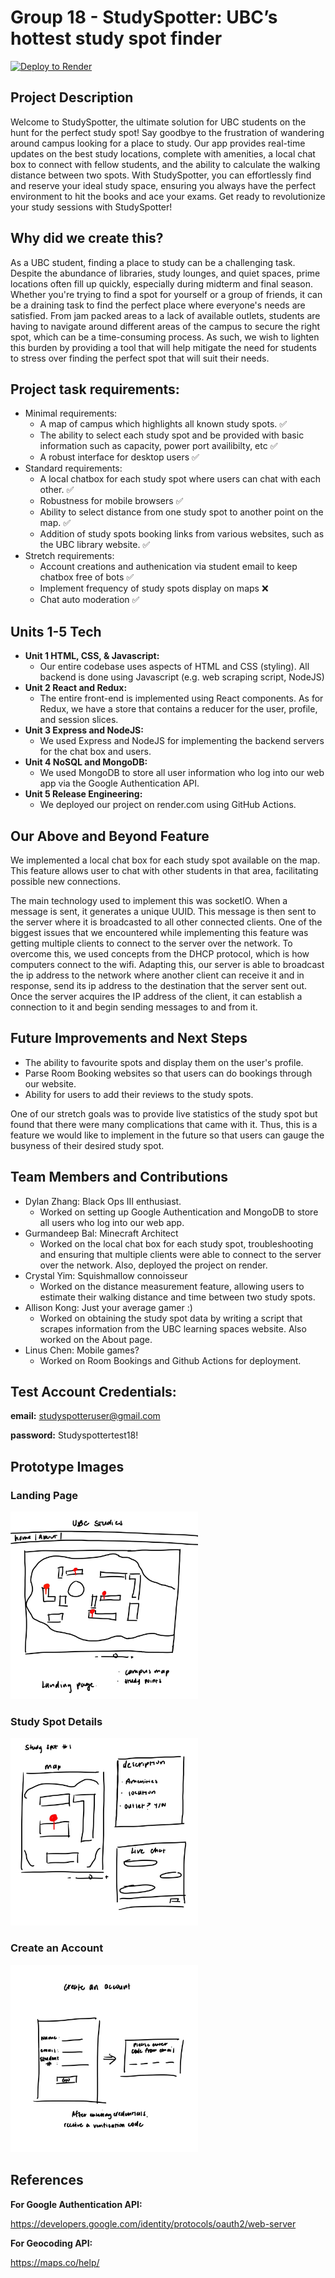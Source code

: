 # Group 18 - StudySpotter: UBC’s hottest study spot finder

[![Deploy to Render](https://github.com/ubc-cpsc455-2024S/project-18_fps_addicts/actions/workflows/deploy.yml/badge.svg)](https://github.com/ubc-cpsc455-2024S/project-18_fps_addicts/actions/workflows/deploy.yml)


## Project Description

Welcome to StudySpotter, the ultimate solution for UBC students 
on the hunt for the perfect study spot! Say goodbye to the frustration 
of wandering around campus looking for a place to study. Our app provides 
real-time updates on the best study locations, complete with amenities, a local chat box 
to connect with fellow students, and the ability to calculate the walking distance between 
two spots. With StudySpotter, you can effortlessly find and reserve your ideal study space, 
ensuring you always have the perfect environment to hit the books and ace your exams. 
Get ready to revolutionize your study sessions with StudySpotter!

## Why did we create this?

As a UBC student, finding a place to study can be a challenging task. Despite the abundance of libraries, study lounges, and quiet spaces, prime locations often fill up quickly, especially during midterm and final season. Whether you're trying to find a spot for yourself or a group of friends, it can be a draining task to find the perfect place where everyone's needs are satisfied. From jam packed areas to a lack of available outlets, students are having to navigate around different areas of the campus to secure the right spot, which can be a time-consuming process. As such, we wish to lighten this burden by providing a tool that will help mitigate the need for students to stress over finding the perfect spot that will suit their needs.

## Project task requirements:

- Minimal requirements:
  * A map of campus which highlights all known study spots. ✅
  * The ability to select each study spot and be provided with basic information such as capacity, power port availibilty, etc ✅
  * A robust interface for desktop users ✅
- Standard requirements:
  * A local chatbox for each study spot where users can chat with each other. ✅
  * Robustness for mobile browsers ✅
  * Ability to select distance from one study spot to another point on the map. ✅
  * Addition of study spots booking links from various websites, such as the UBC library website. ✅
- Stretch requirements:
  * Account creations and authenication via student email to keep chatbox free of bots ✅
  * Implement frequency of study spots display on maps ❌
  * Chat auto moderation ✅

## Units 1-5 Tech
- **Unit 1 HTML, CSS, & Javascript:**
  -  Our entire codebase uses aspects of HTML and CSS (styling). All backend is done using Javascript (e.g. web scraping script, NodeJS)
- **Unit 2 React and Redux:**
  - The entire front-end is implemented using React components. As for Redux, we have a store that contains a reducer for the user, profile, and session slices.
- **Unit 3 Express and NodeJS:**
  - We used Express and NodeJS for implementing the backend servers for the chat box and users.
- **Unit 4 NoSQL and MongoDB:**
  - We used MongoDB to store all user information who log into our web app via the Google Authentication API.
- **Unit 5 Release Engineering:**
  - We deployed our project on render.com using GitHub Actions.

## Our Above and Beyond Feature
We implemented a local chat box for each study spot available on the map. This feature allows user to chat with other students in that area, facilitating possible new connections.

The main technology used to implement this was socketIO. When a message is sent, it generates a unique UUID. This message is then sent to the server where it is broadcasted to all other connected clients. One of the biggest issues that we encountered while implementing this feature was getting multiple clients to connect to the server over the network. To overcome this, we used concepts from the DHCP protocol, which is how computers connect to the wifi. Adapting this, our server is able to broadcast the ip address to the network where another client can receive it and in response, send its ip address to the destination that the server sent out. Once the server acquires the IP address of the client, it can establish a connection to it and begin sending messages to and from it. 


## Future Improvements and Next Steps
- The ability to favourite spots and display them on the user's profile.
- Parse Room Booking websites so that users can do bookings through our website.
- Ability for users to add their reviews to the study spots.

One of our stretch goals was to provide live statistics of the study spot but found that there were many complications that came with it. Thus, this is a feature we would like to implement in the future so that users can gauge the busyness of their desired study spot.

## Team Members and Contributions

- Dylan Zhang: Black Ops III enthusiast.
  - Worked on setting up Google Authentication and MongoDB to store all users who log into our web app.
- Gurmandeep Bal: Minecraft Architect
  - Worked on the local chat box for each study spot, troubleshooting and ensuring that multiple clients were able to connect to the server over the network. Also, deployed the project on render.
- Crystal Yim: Squishmallow connoisseur 
  - Worked on the distance measurement feature, allowing users to estimate their walking distance and time between two study spots.
- Allison Kong: Just your average gamer :)
  - Worked on obtaining the study spot data by writing a script that scrapes information from the UBC learning spaces website. Also worked on the About page.
- Linus Chen: Mobile games?
  - Worked on Room Bookings and Github Actions for deployment.


## Test Account Credentials:

**email:** studyspotteruser@gmail.com

**password:** Studyspottertest18!

 
## Prototype Images
### Landing Page
<img src="images/sketch_1.jpg" width="300px">

### Study Spot Details
<img src="images/sketch_2.jpg" width="300px">

### Create an Account 
<img src="images/sketch_3.jpg" width="300px">


## References

**For Google Authentication API:**

https://developers.google.com/identity/protocols/oauth2/web-server

**For Geocoding API:**

https://maps.co/help/




